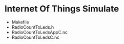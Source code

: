 # Internet Of Things Simulate

- Makefile
- RadioCountToLeds.h
- RadioCountToLedsAppC.nc
- RadioCountToLedsC.nc
